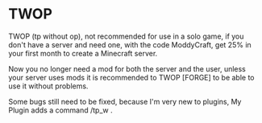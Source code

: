 # TWOP
TWOP (tp without op), not recommended for use in a solo game, if you don't have a server and need one, with the code ModdyCraft, get 25% in your first month to create a Minecraft server.

 

Now you no longer need a mod for both the server and the user, unless your server uses mods it is recommended to TWOP [FORGE] to be able to use it without problems.

Some bugs still need to be fixed, because I'm very new to plugins, My Plugin adds a command /tp_w <Name of any player>.
